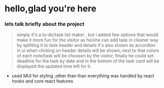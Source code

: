 # hello,glad you're here

### lets talk briefly about the project

> simply it's a to-do/task list maker , but i added few options that would make it more fun for the visitor as he/she can add task in cleaner way by splitting it to task header and details
> it's also shown as accordion in ui when clicking on header details will be shown, next to that
> colors of each note/task will be choosen by the visitor,
> finally he could set deadline for the task by date
> and in the bottom of the task card will be displayed the updated time left for it.

- used MUI for styling ,other than than everything was handled by react hooks and core react features
